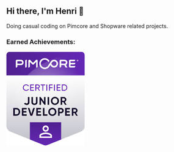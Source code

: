 ## Hi there, I'm Henri 👋

Doing casual coding on Pimcore and Shopware related projects.

### Earned Achievements:

![Pimcore-Certificate](./assets/junior-dev.png)

<!--
- 🔭 I’m currently working on ...
- 🌱 I’m currently learning ...
- 👯 I’m looking to collaborate on ...
- 🤔 I’m looking for help with ...
- 💬 Ask me about ...
- 📫 How to reach me: ...
- 😄 Pronouns: ...
- ⚡ Fun fact: ...
-->
